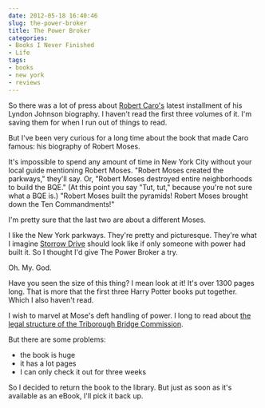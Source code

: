 ```yaml
---
date: 2012-05-18 16:40:46
slug: the-power-broker
title: The Power Broker
categories:
- Books I Never Finished
- Life
tags:
- books
- new york
- reviews
---
```


So there was a lot of press about [Robert Caro's](https://en.wikipedia.org/wiki/Robert_Caro) latest installment of his Lyndon Johnson biography. I haven't read the first three volumes of it. I'm saving them for when I run out of things to read.



But I've been very curious for a long time about the book that made Caro famous: his biography of Robert Moses.

It's impossible to spend any amount of time in New York City without your local guide mentioning Robert Moses. "Robert Moses created the parkways," they'll say. Or, "Robert Moses destroyed entire neighborhoods to build the BQE." (At this point you say "Tut, tut," because you're not sure what a BQE is.) "Robert Moses built the pyramids! Robert Moses brought down the Ten Commandments!"

I'm pretty sure that the last two are about a different Moses.

I like the New York parkways. They're pretty and picturesque. They're what I imagine [Storrow Drive](https://en.wikipedia.org/wiki/Storrow_Drive) should look like if only someone with power had built it. So I thought I'd give The Power Broker a try.

Oh. My. God.

Have you seen the size of this thing? I mean look at it! It's over 1300 pages long. That is more that the first three Harry Potter books put together. Which I also haven't read.

I wish to marvel at Mose's deft handling of power.  I long to read about [the legal structure of the Triborough Bridge Commission](https://en.wikipedia.org/wiki/Robert_Moses#Triborough_Bridge).

But there are some problems:

  * the book is huge
  * it has a lot pages
  * I can only check it out for three weeks

So I decided to return the book to the library. But just as soon as it's available as an eBook, I'll pick it back up.



